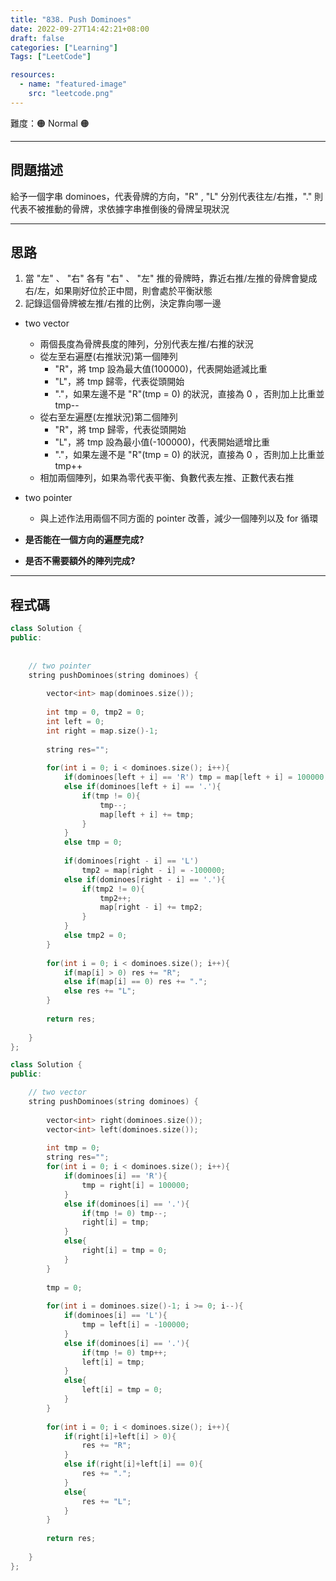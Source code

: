 ```yaml
---
title: "838. Push Dominoes"
date: 2022-09-27T14:42:21+08:00
draft: false
categories: ["Learning"]
Tags: ["LeetCode"]

resources:
  - name: "featured-image"
    src: "leetcode.png"
---
```


難度：🟠 Normal 🟠

---

## 問題描述

給予一個字串 dominoes，代表骨牌的方向，"R" , "L" 分別代表往左/右推，"." 則代表不被推動的骨牌，求依據字串推倒後的骨牌呈現狀況

---

## 思路

1. 當 "左" 、 "右" 各有 "右" 、 "左" 推的骨牌時，靠近右推/左推的骨牌會變成右/左，如果剛好位於正中間，則會處於平衡狀態
2. 記錄這個骨牌被左推/右推的比例，決定靠向哪一邊

- two vector
  - 兩個長度為骨牌長度的陣列，分別代表左推/右推的狀況
  - 從左至右遍歷(右推狀況)第一個陣列
    - "R"，將 tmp 設為最大值(100000)，代表開始遞減比重
    - "L"，將 tmp 歸零，代表從頭開始
    - "."，如果左邊不是 "R"(tmp = 0) 的狀況，直接為 0 ，否則加上比重並 tmp--
  - 從右至左遍歷(左推狀況)第二個陣列
    - "R"，將 tmp 歸零，代表從頭開始
    - "L"，將 tmp 設為最小值(-100000)，代表開始遞增比重
    - "."，如果左邊不是 "R"(tmp = 0) 的狀況，直接為 0 ，否則加上比重並 tmp++
  - 相加兩個陣列，如果為零代表平衡、負數代表左推、正數代表右推

- two pointer
  - 與上述作法用兩個不同方面的 pointer 改善，減少一個陣列以及 for 循環

- **是否能在一個方向的遍歷完成?**
- **是否不需要額外的陣列完成?**

---

## 程式碼

```c++
class Solution {
public:
    
    
    // two pointer
    string pushDominoes(string dominoes) {
        
        vector<int> map(dominoes.size());
        
        int tmp = 0, tmp2 = 0;
        int left = 0;
        int right = map.size()-1;
        
        string res="";
        
        for(int i = 0; i < dominoes.size(); i++){
            if(dominoes[left + i] == 'R') tmp = map[left + i] = 100000;
            else if(dominoes[left + i] == '.'){
                if(tmp != 0){
                    tmp--;                    
                    map[left + i] += tmp;
                }
            }
            else tmp = 0;  
            
            if(dominoes[right - i] == 'L')
                tmp2 = map[right - i] = -100000;
            else if(dominoes[right - i] == '.'){
                if(tmp2 != 0){
                    tmp2++;
                    map[right - i] += tmp2;
                }
            }
            else tmp2 = 0;  
        }
                
        for(int i = 0; i < dominoes.size(); i++){
            if(map[i] > 0) res += "R";
            else if(map[i] == 0) res += ".";
            else res += "L";
        }
        
        return res;
        
    }
};

class Solution {
public:

    // two vector
    string pushDominoes(string dominoes) {
        
        vector<int> right(dominoes.size());
        vector<int> left(dominoes.size());
        
        int tmp = 0;
        string res="";
        for(int i = 0; i < dominoes.size(); i++){
            if(dominoes[i] == 'R'){
                tmp = right[i] = 100000;
            }
            else if(dominoes[i] == '.'){
                if(tmp != 0) tmp--;                    
                right[i] = tmp;
            }
            else{
                right[i] = tmp = 0;  
            }
        }
        
        tmp = 0;
        
        for(int i = dominoes.size()-1; i >= 0; i--){
            if(dominoes[i] == 'L'){
                tmp = left[i] = -100000;
            }
            else if(dominoes[i] == '.'){
                if(tmp != 0) tmp++;
                left[i] = tmp;
            }
            else{
                left[i] = tmp = 0;  
            }
        }
        
        for(int i = 0; i < dominoes.size(); i++){
            if(right[i]+left[i] > 0){
                res += "R";
            }
            else if(right[i]+left[i] == 0){
                res += ".";
            }
            else{
                res += "L";
            }
        }
        
        return res;
        
    }
};
```
